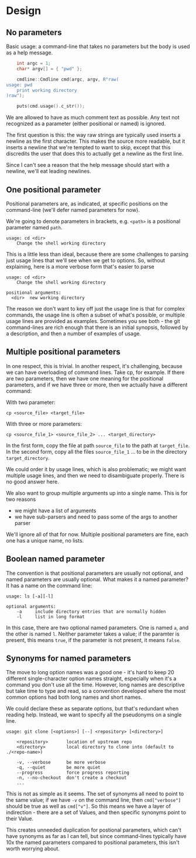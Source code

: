 Design
======

No parameters
-------------

Basic usage: a command-line that takes no parameters but the body is used as 
a help message.

```c++
	int argc = 1;
	char* argv[] = { "pwd" };

	cmdline::Cmdline cmd(argc, argv, R"raw(
usage: pwd
    print working directory
)raw");

    puts(cmd.usage().c_str());
```

We are allowed to have as much comment text as possible. Any text not recognized as
a parameter (either positional or named) is ignored.

The first question is this: the way raw strings are typically used inserts a newline
as the first character. This makes the source more readable, but it inserts a newline that
we're tempted to want to skip, except that this discredits the user that does this to
actually get a newline as the first line.

Since I can't see a reason that the help message should start with a newline, we'll eat
leading newlines.

One positional parameter
------------------------

Positional parameters are, as indicated, at specific positions on the command-line (we'll
defer named parameters for now).

We're going to denote parameters in brackets, e.g. `<path>` is a positional parameter named
`path`.

```
usage: cd <dir>
    Change the shell working directory
```

This is a little less than ideal, because there are some challenges to parsing just
usage lines that we'll see when we get to options. So, without explaining, here is
a more verbose form that's easier to parse

```
usage: cd <dir>
    Change the shell working directory

positional arguments:
  <dir>  new working directory
```

The reason we don't want to key off just the usage line is that for complex commands,
the usage line is often a subset of what's possible, or multiple usage lines are
provided as examples. Sometimes you see both - the git command-lines are rich enough
that there is an initial synopsis, followed by a description, and then a number of
examples of usage.

Multiple positional parameters
------------------------------

In one respect, this is trivial. In another respect, it's challenging, because we can have
overloading of command lines. Take cp, for example. If there are two parameters, then
we have one meaning for the positional parameters, and if we have three or more, then
we actually have a different command:

With two parameter:

```
cp <source_file> <target_file>
```

With three or more parameters:

```
cp <source_file_1> <source_file_2> ... <target_directory>
```

In the first form, copy the file at path `source_file` to the path at `target_file`. In the second
form, copy all the files `source_file_1` ... to be in the directory `target_directory`.

We could order it by usage lines, which is also problematic; we might want multiple
usage lines, and then we need to disambiguate properly. There is no good answer here.

We also want to group multiple arguments up into a single name. This is for two
reasons

- we might have a list of arguments
- we have sub-parsers and need to pass some of the args to another parser

We'll ignore all of that for now. Multiple positional parameters are fine, each one has a
unique name, no lists.

Boolean named parameter
-------------------

The convention is that positional parameters are usually not optional, and named parameters
are usually optional. What makes it a named parameter? It has a name on the command line:

```
usage: ls [-a][-l]

optional arguments:
    -a     include directory entries that are normally hidden
    -l     list in long format
```

In this case, there are two optional named parameters. One is named `a`, and the other is
named `l`. Neither parameter takes a value; if the paramter is present, this means `true`,
if the parameter is not present, it means `false`.

Synonyms for named parameters
-----------------------------

The move to long option names was a good one - it's hard to keep 20 different single-character
option names straight, especially when it's a command you don't use all the time. However,
long names are descriptive but take time to type and read, so a convention developed
where the most common options had both long names and short names.

We could declare these as separate options, but that's redundant when reading help.
Instead, we want to specify all the pseudonyms on a single line.

```
usage: git clone [<options>] [--] <repository> [<directory>]

    <repository>       location of upstream repo
    <directory>        local directory to clone into (default to ./<repo-name>)

    -v, --verbose      be more verbose
    -q, --quiet        be more quiet
    --progress         force progress reporting
    -n, --no-checkout  don't create a checkout
    ...
```

This is not as simple as it seems. The set of synonyms all need to point to the same value;
if we have `-v` on the command line, then `cmd["verbose"]` should be true as well as `cmd["v"]`.
So this means we have a layer of indirection - there are a set of Values, and then specific
synonyms point to their Value.

This creates unneeded duplication for postional parameters, which can't have synonyms as far
as I can tell, but since command-lines typically have 10x the named parameters compared to
positional parameters, this isn't worth worrying about.
